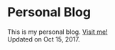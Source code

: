 Personal Blog
================
This is my personal blog. [Visit me!](https://stlong0521.github.io)
<br />
Updated on Oct 15, 2017.
